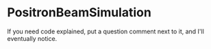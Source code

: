 # PositronBeamSimulation
If you need code explained, put a question comment next to it, and I'll eventually notice.
